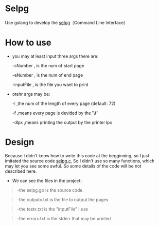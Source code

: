# Selpg

Use golang to develop the  [selpg](https://www.ibm.com/developerworks/cn/linux/shell/clutil/index.html)（Command Line Interface）

# How to use

  - you may at least input three args there are:
    
    -sNumber , is the num of start page 
    
    -eNumber , is the num of end page 
    
    -inputFile , is the file you want to print
  - otehr args may be:
    
    -l ,the num of the length of every page (default: 72)
    
    -f ,means every page is devided by the '\f'
    
    -dlpx ,means printing the output by the printer lpx
    
# Design
Because I didn't know how to write this code at the begginning, so I just imitated the source code [selpg.c](https://www.ibm.com/developerworks/cn/linux/shell/clutil/selpg.c), So I didn't use so many functions, which may let you see some awful. So some details of the code will be not described here.

- We can see the files in the project: 

> -the selpg.go is the source code.

> -the outputx.txt is the file to output the pages

> -the testx.txt is the "inputFile" I use

> -the errorx.txt is the stderr that may be printed

